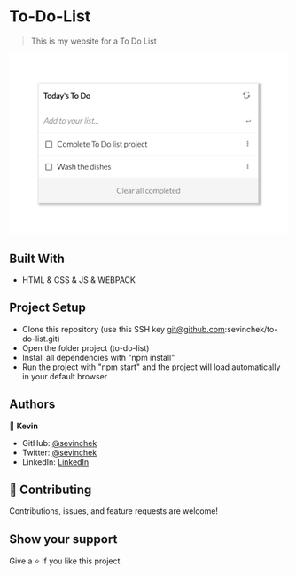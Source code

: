 # To-Do-List

> This is my website for a To Do List

![screenshot](./src/img/app-screenshot.png)

## Built With

- HTML & CSS & JS & WEBPACK

## Project Setup

- Clone this repository (use this SSH key git@github.com:sevinchek/to-do-list.git)
- Open the folder project (to-do-list)
- Install all dependencies with "npm install"
- Run the project with "npm start" and the project will load automatically in your default browser

## Authors

👤 **Kevin**

- GitHub: [@sevinchek](https://github.com/sevinchek)
- Twitter: [@sevinchek](https://twitter.com/sevinchek)
- LinkedIn: [LinkedIn](https://linkedin.com/in/sevinchek)

## 🤝 Contributing

Contributions, issues, and feature requests are welcome!

## Show your support

Give a ⭐️ if you like this project
